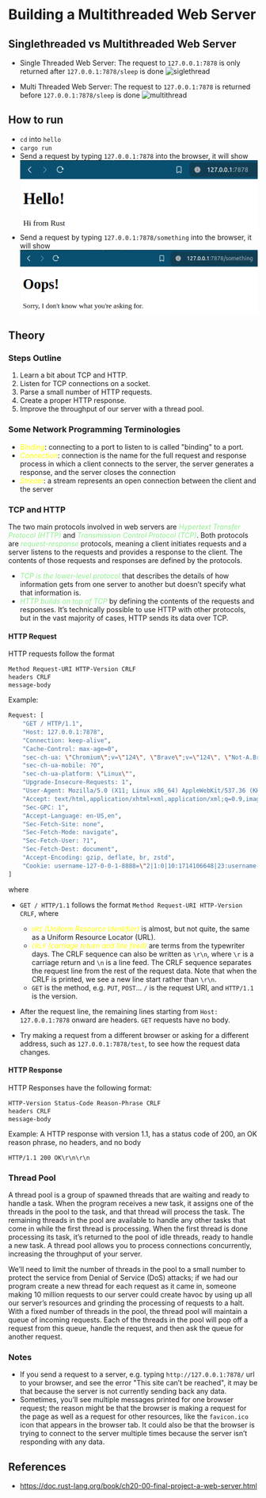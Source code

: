 # Building a Multithreaded Web Server

## Singlethreaded vs Multithreaded Web Server 

- Single Threaded Web Server: The request to `127.0.0.1:7878` is only returned after `127.0.0.1:7878/sleep` is done ![siglethread](./assets/single-threaded.gif)

- Multi Threaded Web Server: The request to `127.0.0.1:7878` is returned before `127.0.0.1:7878/sleep` is done ![multithread](./assets/multi-threaded.gif)


## How to run
- `cd` into `hello`
- `cargo run`
- Send a request by typing `127.0.0.1:7878` into the browser, it will show
![](./images/root_path.png)
- Send a request by typing `127.0.0.1:7878/something` into the browser, it will show
![](./images/something_path.png)

## Theory

### Steps Outline
1. Learn a bit about TCP and HTTP.
2. Listen for TCP connections on a socket.
3. Parse a small number of HTTP requests.
4. Create a proper HTTP response.
5. Improve the throughput of our server with a thread pool.

### Some Network Programming Terminologies
- <span style="color:yellow">*Binding*</span>: connecting to a port to listen to is called "binding" to a port.
- <span style="color:yellow">*Connection*</span>: connection is the name for the full request and response process in which a client connects to the server, the server generates a response, and the server closes the connection
- <span style="color:yellow">*Stream*</span>: a stream represents an open connection between the client and the server

### TCP and HTTP
The two main protocols involved in web servers are <span style="color:lightgreen">*Hypertext Transfer Protocol (HTTP)*</span> and <span style="color:lightgreen">*Transmission Control Protocol (TCP)*</span>. Both protocols are <span style="color:lightgreen">*request-response*</span> protocols, meaning a client initiates requests and a server listens to the requests and provides a response to the client. The contents of those requests and responses are defined by the protocols.

- <span style="color:lightgreen">*TCP is the lower-level protocol*</span> that describes the details of how information gets from one server to another but doesn’t specify what that information is. 
- <span style="color:lightgreen">*HTTP builds on top of TCP*</span> by defining the contents of the requests and responses. It’s technically possible to use HTTP with other protocols, but in the vast majority of cases, HTTP sends its data over TCP.

#### HTTP Request
HTTP requests follow the format
```
Method Request-URI HTTP-Version CRLF
headers CRLF
message-body
```

Example:
```bash
Request: [
    "GET / HTTP/1.1",
    "Host: 127.0.0.1:7878",
    "Connection: keep-alive",
    "Cache-Control: max-age=0",
    "sec-ch-ua: \"Chromium\";v=\"124\", \"Brave\";v=\"124\", \"Not-A.Brand\";v=\"99\"",
    "sec-ch-ua-mobile: ?0",
    "sec-ch-ua-platform: \"Linux\"",
    "Upgrade-Insecure-Requests: 1",
    "User-Agent: Mozilla/5.0 (X11; Linux x86_64) AppleWebKit/537.36 (KHTML, like Gecko) Chrome/124.0.0.0 Safari/537.36",
    "Accept: text/html,application/xhtml+xml,application/xml;q=0.9,image/avif,image/webp,image/apng,*/*;q=0.8",
    "Sec-GPC: 1",
    "Accept-Language: en-US,en",
    "Sec-Fetch-Site: none",
    "Sec-Fetch-Mode: navigate",
    "Sec-Fetch-User: ?1",
    "Sec-Fetch-Dest: document",
    "Accept-Encoding: gzip, deflate, br, zstd",
    "Cookie: username-127-0-0-1-8888=\"2|1:0|10:1714106648|23:username-127-0-0-1-8888|184:eyJ1c2VybmFtZSI6ICIzMzUwMDc3NWE1MGI0YTVmYjM3ZjhjZjU3ZjcxYzU0YyIsICJuYW1lIjogIkFub255bW91cyBJbyIsICJkaXNwbGF5X25hbWUiOiAiQW5vbnltb3VzIElvIiwgImluaXRpYWxzIjogIkFJIiwgImNvbG9yIjogbnVsbH0=|f4986fc3bd6fe1d8a2249e2196f1d4b8b310afbc91fc4ac56bc7e3ea77c5a7ad\"; _xsrf=2|568d36f2|7ffd01622f9fcc71ce492ff857e41b4e|1714106648",
]
```
where
- `GET / HTTP/1.1` follows the format `Method Request-URI HTTP-Version CRLF`, where
    - <span style="color:yellow">*`URI` (Uniform Resource Identifier)*</span> is almost, but not quite, the same as a Uniform Resource Locator (URL).
    - <span style="color:yellow">*`CRLF` (carriage return and line feed)*</span> are terms from the typewriter days. The CRLF sequence can also be written as `\r\n`, where `\r` is a carriage return and `\n` is a line feed. The CRLF sequence separates the request line from the rest of the request data. Note that when the CRLF is printed, we see a new line start rather than `\r\n`.
    - `GET` is the method, e.g. `PUT`, `POST`... `/` is the request URI, and `HTTP/1.1` is the version.
- After the request line, the remaining lines starting from `Host: 127.0.0.1:7878` onward are headers. `GET` requests have no body.

- Try making a request from a different browser or asking for a different address, such as `127.0.0.1:7878/test`, to see how the request data changes.

#### HTTP Response
HTTP Responses have the following format:

```
HTTP-Version Status-Code Reason-Phrase CRLF
headers CRLF
message-body
```
Example: A HTTP response with version 1.1, has a status code of 200, an OK reason phrase, no headers, and no body
```
HTTP/1.1 200 OK\r\n\r\n
```

### Thread Pool
A thread pool is a group of spawned threads that are waiting and ready to handle a task. When the program receives a new task, it assigns one of the threads in the pool to the task, and that thread will process the task. The remaining threads in the pool are available to handle any other tasks that come in while the first thread is processing. When the first thread is done processing its task, it’s returned to the pool of idle threads, ready to handle a new task. A thread pool allows you to process connections concurrently, increasing the throughput of your server.

We’ll need to limit the number of threads in the pool to a small number to protect the service from Denial of Service (DoS) attacks; if we had our program create a new thread for each request as it came in, someone making 10 million requests to our server could create havoc by using up all our server’s resources and grinding the processing of requests to a halt. With a fixed number of threads in the pool, the thread pool will maintain a queue of incoming requests. Each of the threads in the pool will pop off a request from this queue, handle the request, and then ask the queue for another request.

###

### Notes
- If you send a request to a server, e.g. typing `http://127.0.0.1:7878/` url to your browser, and see the error "This site can’t be reached", it may be that because the server is not currently sending back any data.
- Sometimes, you’ll see multiple messages printed for one browser request; the reason might be that the browser is making a request for the page as well as a request for other resources, like the `favicon.ico` icon that appears in the browser tab. It could also be that the browser is trying to connect to the server multiple times because the server isn’t responding with any data. 

## References
- https://doc.rust-lang.org/book/ch20-00-final-project-a-web-server.html
